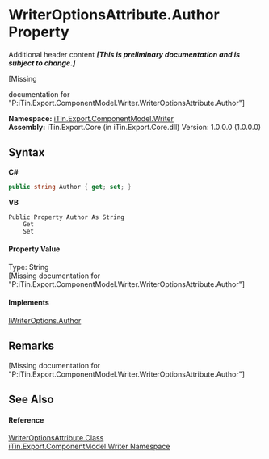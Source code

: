 # WriterOptionsAttribute.Author Property 
Additional header content _**\[This is preliminary documentation and is subject to change.\]**_

\[Missing <summary> documentation for "P:iTin.Export.ComponentModel.Writer.WriterOptionsAttribute.Author"\]

**Namespace:**&nbsp;<a href="37973b78-6b66-1218-9d7d-14680ab2aeda">iTin.Export.ComponentModel.Writer</a><br />**Assembly:**&nbsp;iTin.Export.Core (in iTin.Export.Core.dll) Version: 1.0.0.0 (1.0.0.0)

## Syntax

**C#**<br />
``` C#
public string Author { get; set; }
```

**VB**<br />
``` VB
Public Property Author As String
	Get
	Set
```


#### Property Value
Type: String<br />\[Missing <value> documentation for "P:iTin.Export.ComponentModel.Writer.WriterOptionsAttribute.Author"\]

#### Implements
<a href="cf20a494-753f-cc46-67f0-348f0279af2a">IWriterOptions.Author</a><br />

## Remarks
\[Missing <remarks> documentation for "P:iTin.Export.ComponentModel.Writer.WriterOptionsAttribute.Author"\]

## See Also


#### Reference
<a href="aec559c6-5038-bfe4-63cf-3b9751d28888">WriterOptionsAttribute Class</a><br /><a href="37973b78-6b66-1218-9d7d-14680ab2aeda">iTin.Export.ComponentModel.Writer Namespace</a><br />